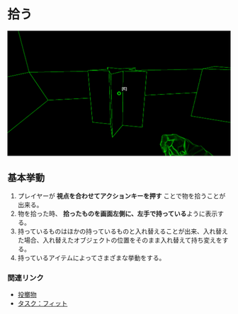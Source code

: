 # 拾う

![アイテムを拾う](/Specifications/images/Item/PickUp.png)

## 基本挙動
1. プレイヤーが **視点を合わせてアクションキーを押す** ことで物を拾うことが出来る。
2. 物を拾った時、 **拾ったものを画面左側に、左手で持っている**ように表示する。
3. 持っているものはほかの持っているものと入れ替えることが出来、入れ替えた場合、入れ替えたオブジェクトの位置をそのまま入れ替えて持ち変えをする。
4. 持っているアイテムによってさまざまな挙動をする。

### 関連リンク

 - [投擲物](/Specifications/Item/ThrowingObject.md) 
 - [タスク：フィット](リンク先　仕様書【タスク：フィット】)

